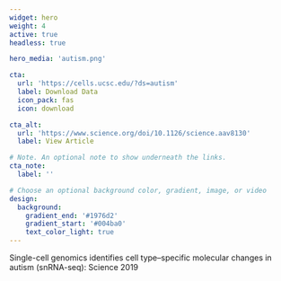 ```yaml
---
widget: hero
weight: 4
active: true
headless: true

hero_media: 'autism.png'

cta:
  url: 'https://cells.ucsc.edu/?ds=autism'
  label: Download Data
  icon_pack: fas
  icon: download

cta_alt: 
  url: 'https://www.science.org/doi/10.1126/science.aav8130'
  label: View Article

# Note. An optional note to show underneath the links.
cta_note:
  label: ''

# Choose an optional background color, gradient, image, or video
design:
  background:
    gradient_end: '#1976d2'
    gradient_start: '#004ba0'
    text_color_light: true
---
```


Single-cell genomics identifies cell type–specific molecular changes in autism (snRNA-seq): Science 2019
